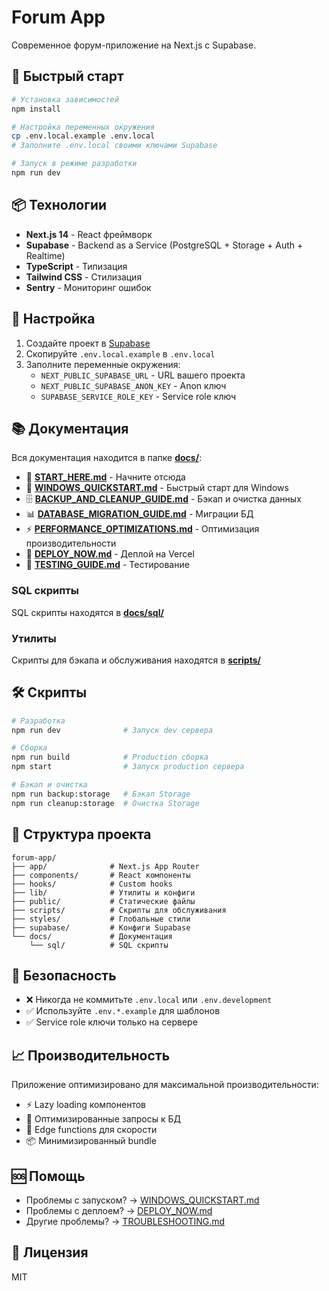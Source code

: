 # Forum App

Современное форум-приложение на Next.js с Supabase.

## 🚀 Быстрый старт

```bash
# Установка зависимостей
npm install

# Настройка переменных окружения
cp .env.local.example .env.local
# Заполните .env.local своими ключами Supabase

# Запуск в режиме разработки
npm run dev
```

## 📦 Технологии

- **Next.js 14** - React фреймворк
- **Supabase** - Backend as a Service (PostgreSQL + Storage + Auth + Realtime)
- **TypeScript** - Типизация
- **Tailwind CSS** - Стилизация
- **Sentry** - Мониторинг ошибок

## 🔑 Настройка

1. Создайте проект в [Supabase](https://supabase.com)
2. Скопируйте `.env.local.example` в `.env.local`
3. Заполните переменные окружения:
   - `NEXT_PUBLIC_SUPABASE_URL` - URL вашего проекта
   - `NEXT_PUBLIC_SUPABASE_ANON_KEY` - Anon ключ
   - `SUPABASE_SERVICE_ROLE_KEY` - Service role ключ

## 📚 Документация

Вся документация находится в папке **[docs/](docs/)**:

- 📖 **[START_HERE.md](docs/START_HERE.md)** - Начните отсюда
- 🔧 **[WINDOWS_QUICKSTART.md](docs/WINDOWS_QUICKSTART.md)** - Быстрый старт для Windows
- 🗄️ **[BACKUP_AND_CLEANUP_GUIDE.md](docs/BACKUP_AND_CLEANUP_GUIDE.md)** - Бэкап и очистка данных
- 📊 **[DATABASE_MIGRATION_GUIDE.md](docs/DATABASE_MIGRATION_GUIDE.md)** - Миграции БД
- ⚡ **[PERFORMANCE_OPTIMIZATIONS.md](docs/PERFORMANCE_OPTIMIZATIONS.md)** - Оптимизация производительности
- 🚀 **[DEPLOY_NOW.md](docs/DEPLOY_NOW.md)** - Деплой на Vercel
- 🧪 **[TESTING_GUIDE.md](docs/TESTING_GUIDE.md)** - Тестирование

### SQL скрипты

SQL скрипты находятся в **[docs/sql/](docs/sql/)**

### Утилиты

Скрипты для бэкапа и обслуживания находятся в **[scripts/](scripts/)**

## 🛠️ Скрипты

```bash
# Разработка
npm run dev              # Запуск dev сервера

# Сборка
npm run build            # Production сборка
npm start                # Запуск production сервера

# Бэкап и очистка
npm run backup:storage   # Бэкап Storage
npm run cleanup:storage  # Очистка Storage
```

## 📁 Структура проекта

```
forum-app/
├── app/              # Next.js App Router
├── components/       # React компоненты
├── hooks/            # Custom hooks
├── lib/              # Утилиты и конфиги
├── public/           # Статические файлы
├── scripts/          # Скрипты для обслуживания
├── styles/           # Глобальные стили
├── supabase/         # Конфиги Supabase
└── docs/             # Документация
    └── sql/          # SQL скрипты
```

## 🔐 Безопасность

- ❌ Никогда не коммитьте `.env.local` или `.env.development`
- ✅ Используйте `.env.*.example` для шаблонов
- ✅ Service role ключи только на сервере

## 📈 Производительность

Приложение оптимизировано для максимальной производительности:
- ⚡ Lazy loading компонентов
- 🎯 Оптимизированные запросы к БД
- 🚀 Edge functions для скорости
- 📦 Минимизированный bundle

## 🆘 Помощь

- Проблемы с запуском? → [WINDOWS_QUICKSTART.md](docs/WINDOWS_QUICKSTART.md)
- Проблемы с деплоем? → [DEPLOY_NOW.md](docs/DEPLOY_NOW.md)
- Другие проблемы? → [TROUBLESHOOTING.md](docs/TROUBLESHOOTING.md)

## 📝 Лицензия

MIT
